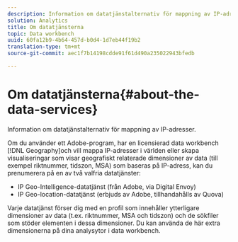 ```yaml
---
description: Information om datatjänstalternativ för mappning av IP-adresser.
solution: Analytics
title: Om datatjänsterna
topic: Data workbench
uuid: 60fa12b9-4b64-457d-b0d4-1d7eb44f19b2
translation-type: tm+mt
source-git-commit: aec1f7b14198cdde91f61d490a235022943bfedb

---
```



# Om datatjänsterna{#about-the-data-services}

Information om datatjänstalternativ för mappning av IP-adresser.

Om du använder ett Adobe-program, har en licensierad data workbench [!DNL Geography]och vill mappa IP-adresser i världen eller skapa visualiseringar som visar geografiskt relaterade dimensioner av data (till exempel riktnummer, tidszon, MSA) som baseras på IP-adress, kan du prenumerera på en av två valfria datatjänster:

* IP Geo-Intelligence-datatjänst (från Adobe, via Digital Envoy)
* IP Geo-location-datatjänst (erbjuds av Adobe, tillhandahålls av Quova)

Varje datatjänst förser dig med en profil som innehåller ytterligare dimensioner av data (t.ex. riktnummer, MSA och tidszon) och de sökfiler som stöder elementen i dessa dimensioner. Du kan använda de här extra dimensionerna på dina analysytor i data workbench.
